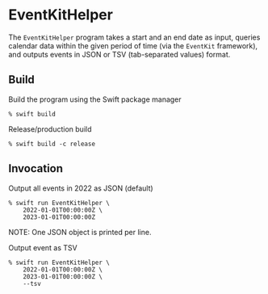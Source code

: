 # EventKitHelper

The `EventKitHelper` program takes a start and an end date as input, queries calendar data within the given period of time (via the `EventKit` framework), and outputs events in JSON or TSV (tab-separated values) format.

## Build

Build the program using the Swift package manager

    % swift build

Release/production build

    % swift build -c release

## Invocation

Output all events in 2022 as JSON (default)

    % swift run EventKitHelper \
        2022-01-01T00:00:00Z \
        2023-01-01T00:00:00Z

NOTE: One JSON object is printed per line.

Output event as TSV

    % swift run EventKitHelper \
        2022-01-01T00:00:00Z \
        2023-01-01T00:00:00Z \
        --tsv

